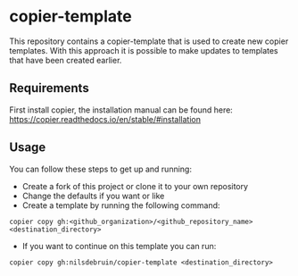 # copier-template
This repository contains a copier-template that is used to create new copier templates. 
With this approach it is possible to make updates to templates that have been created earlier.

## Requirements
First install copier, the installation manual can be found here:
https://copier.readthedocs.io/en/stable/#installation

## Usage
You can follow these steps to get up and running:
 - Create a fork of this project or clone it to your own repository
 - Change the defaults if you want or like 
 - Create a template by running the following command: 

```copier copy gh:<github_organization>/<github_repository_name> <destination_directory>```

 - If you want to continue on this template you can run:

```copier copy gh:nilsdebruin/copier-template <destination_directory>```


